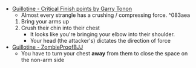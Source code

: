 - [Guillotine - Critical Finish points by Garry Tonon](https://www.youtube.com/watch?v=lYhqGFkz7Ew)
	- Almost every strangle has a crushing / compressing force. ^083aea
	1. Bring your arms up
	2. Crush their chin into their chest
		- It looks like you're bringing your elbow into their shoulder.
		- Your head (the attacker's) dictates the direction of force
- [Guillotine - ZombieProofBJJ](https://www.youtube.com/shorts/rXWEZtx5dJU)
	- You have to turn your chest **away** from them to close the space on the non-arm side